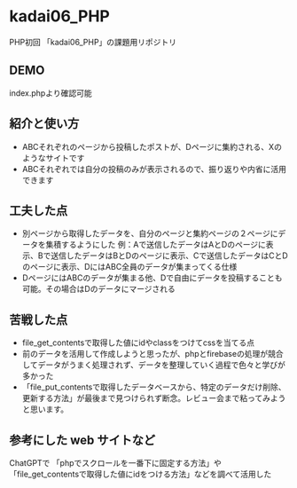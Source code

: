 # kadai06_PHP
PHP初回
「kadai06_PHP」の課題用リポジトリ

## DEMO

index.phpより確認可能

## 紹介と使い方

- ABCそれぞれのページから投稿したポストが、Dページに集約される、Xのようなサイトです
- ABCそれぞれでは自分の投稿のみが表示されるので、振り返りや内省に活用できます

## 工夫した点
 - 別ページから取得したデータを、自分のページと集約ページの２ページにデータを集積するようにした
   例：Aで送信したデータはAとDのページに表示、Bで送信したデータはBとDのページに表示、Cで送信したデータはCとDのページに表示、DにはABC全員のデータが集まってくる仕様
- DページにはABCのデータが集まる他、Dで自由にデータを投稿することも可能。その場合はDのデータにマージされる
  
## 苦戦した点
- file_get_contentsで取得した値にidやclassをつけてcssを当てる点
- 前のデータを活用して作成しようと思ったが、phpとfirebaseの処理が競合してデータがうまく処理されず、データを整理していく過程で色々と学びが多かった
- 「file_put_contentsで取得したデータベースから、特定のデータだけ削除、更新する方法」が最後まで見つけられず断念。レビュー会まで粘ってみようと思います。


## 参考にした web サイトなど

ChatGPTで
「phpでスクロールを一番下に固定する方法」や「file_get_contentsで取得した値にidをつける方法」などを調べて活用した
